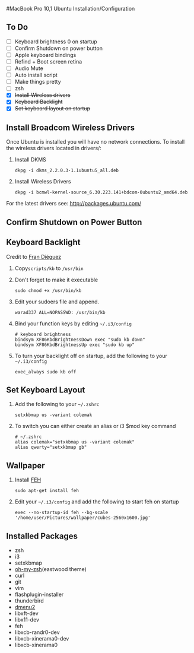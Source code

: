 #MacBook Pro 10,1 Ubuntu Installation/Configuration

## To Do

 - [ ] Keyboard brightness 0 on startup
 - [ ] Confirm Shutdown on power button
 - [ ] Apple keyboard bindings
 - [ ] Refind + Boot screen retina
 - [ ] Audio Mute
 - [ ] Auto install script
 - [ ] Make things pretty
 - [ ] zsh
 - [x] ~~Install Wireless drivers~~
 - [x] ~~Keyboard Backlight~~
 - [x] ~~Set keyboard layout on startup~~

## Install Broadcom Wireless Drivers

Once Ubuntu is installed you will have no network connections.
To install the wireless drivers located in drivers/:

 1. Install DKMS

    `dkpg -i dkms_2.2.0.3-1.1ubuntu5_all.deb`

 2. Install Wireless Drivers

    `dkpg -i bcmwl-kernel-source_6.30.223.141+bdcom-0ubuntu2_amd64.deb`

For the latest drivers see: http://packages.ubuntu.com/

## Confirm Shutdown on Power Button

## Keyboard Backlight

Credit to [Fran Diéguez](http://www.frandieguez.com/blog/2010/06/24/macbook-pro-keyboard-backlight-keys-on-ubuntu-gnulinux/)

 1. Copy`scripts/kb` to `/usr/bin`
 2. Don't forget to make it executable
 
    `sudo chmod +x /usr/bin/kb`

 3. Edit your sudoers file and append.

    `warad337 ALL=NOPASSWD: /usr/bin/kb`

 4. Bind your function keys by editing `~/.i3/config`

    ```
    # keyboard brightness
    bindsym XF86KbdBrightnessDown exec "sudo kb down"
    bindsym XF86KbdBrightnessUp exec "sudo kb up"

    ```

 5. To turn your backlight off on startup, add the following to your `~/.i3/config`

    `exec_always sudo kb off `

## Set Keyboard Layout

 1. Add the following to your `~/.zshrc`

    `setxkbmap us -variant colemak`

 2. To switch you can either create an alias or i3 $mod key command

    ```
    # ~/.zshrc
    alias colemak="setxkbmap us -variant colemak"
    alias qwerty="setxkbmap gb"
    ```

## Wallpaper

 1. Install [FEH](http://feh.finalrewind.org/)
    
    `sudo apt-get install feh` 
 
2. Edit your `~/.i3/config` and add the following to start feh on startup
    
    `exec --no-startup-id feh --bg-scale '/home/user/Pictures/wallpaper/cubes-2560x1600.jpg'`

## Installed Packages

 * zsh
 * i3
 * setxkbmap
 * [oh-my-zsh](https://github.com/robbyrussell/oh-my-zsh)(eastwood theme)
 * curl
 * git
 * vim
 * flashplugin-installer
 * thunderbird
 * [dmenu2](https://bitbucket.org/melek/dmenu2)
 * libxft-dev
 * libx11-dev
 * feh
 * libxcb-randr0-dev
 * libxcb-xinerama0-dev
 * libxcb-xinerama0
